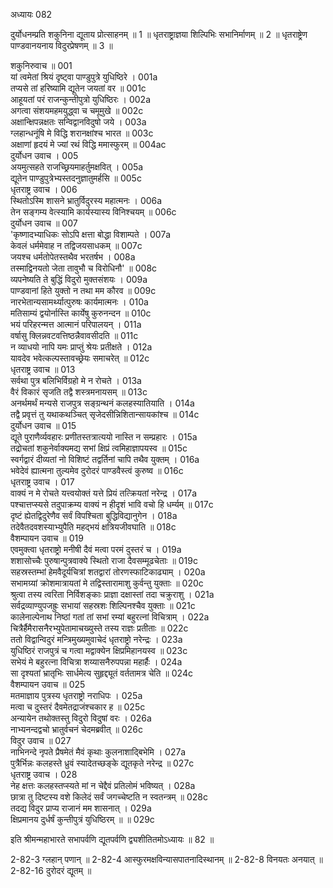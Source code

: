 अध्यायः 082

दुर्योधनम्प्रति शकुनिना द्यूताय प्रोत्साहनम् ॥ 1 ॥ धृतराष्ट्राज्ञया शिल्पिभिः सभानिर्माणम् ॥ 2 ॥ धृतराष्ट्रेण पाण्डवानयनाय विदुरप्रेषणम् ॥ 3 ॥

शकुनिरुवाच ॥	001  
यां त्वमेतां श्रियं दृष्ट्वा पाण्डुपुत्रे युधिष्ठिरे ।	001a  
तप्यसे तां हरिष्यामि द्यूतेन जयतां वर ॥	001c  
आहूयतां परं राजन्कुन्तीपुत्रो युधिष्ठिरः ।	002a  
अगत्वा संशयमहमयुद्ध्वा च चमूमुखे ॥	002c  
अक्षान्क्षिपन्नक्षतः सन्विद्वानविदुषो जये ।	003a  
ग्लहान्धनूंषि मे विद्धि शरानक्षांश्च भारत ॥	003c  
अक्षाणां हृदयं मे ज्यां रथं विद्धि ममास्फुरम् ॥	004ac  
दुर्योधन उवाच ।	005  
अयमुत्सहते राजच्छ्रियमाहर्तुमक्षवित् ।	005a  
द्यूतेन पाण्डुपुत्रेभ्यस्तदनुज्ञातुमर्हसि ॥	005c  
धृतराष्ट्र उवाच ।	006  
स्थितोऽस्मि शासने भ्रातुर्विदुरस्य महात्मनः ।	006a  
तेन सङ्गम्य वेत्स्यामि कार्यस्यास्य विनिश्चयम् ॥	006c  
दुर्योधन उवाच ॥	007  
\'कृष्णादभ्याधिकः सोऽपि क्षत्ता बोद्धा विशाम्पते ।	007a  
केवलं धर्ममेवाह न तद्विजयसाधकम् ॥	007c  
जयश्च धर्मतोपेतस्तथैव भरतर्षभ ।	008a  
तस्माद्विनयतो जेता तावुभौ च विरोधिनौ\' ॥	008c  
व्यपनेष्यति ते बुद्धिं विदुरो मुक्तसंशयः ।	009a  
पाण्डवानां हिते युक्तो न तथा मम कौरव ॥	009c  
नारभेतान्यसामर्थ्यात्पुरुषः कार्यमात्मनः ।	010a  
मतिसाम्यं द्वयोर्नास्ति कार्येषु कुरुनन्दन ॥	010c  
भयं परिहरन्मत्त आत्मानं परिपालयन् ।	011a  
वर्षासु क्लिन्नवटवत्तिष्ठन्नैवावसीदति ॥	011c  
न व्याधयो नापि यमः प्राप्तुं श्रेयः प्रतीक्षते ।	012a  
यावदेव भवेत्कल्पस्तावच्छ्रेयः समाचरेत् ॥	012c  
धृतराष्ट्र उवाच ॥	013  
सर्वथा पुत्र बलिभिर्विग्रहो मे न रोचते ।	013a  
वैरं विकारं सृजति तद्वै शस्त्रमनायसम् ॥	013c  
अनर्थमर्थं मन्यसे राजपुत्र सङ्ग्रन्थनं कलहस्यातियाति ।	014a  
तद्वै प्रवृत्तं तु यथाकथञ्चित् सृजेदसीन्निशितान्सायकांश्च ॥	014c  
दुर्योधन उवाच ॥	015  
द्यूते पुराणैर्व्यवहारः प्रणीतस्तत्रात्ययो नास्ति न सम्प्रहारः ।	015a  
तद्रोचतां शकुनेर्वाक्यमद्य सभां क्षिप्रं त्वमिहाज्ञापयस्व ॥	015c  
स्वर्गद्वारं दीव्यतां नो विशिष्टं तद्वर्तिनां चापि तथैव युक्तम् ।	016a  
भवेदेवं ह्यात्मना तुल्यमेव दुरोदरं पाण्डवैस्त्वं कुरुष्व ॥	016c  
धृतराष्ट्र उवाच ।	017  
वाक्यं न मे रोचते यत्त्वयोक्तं यत्ते प्रियं तत्क्रियतां नरेन्द्र ।	017a  
पश्चात्तप्स्यसे तदुपाक्रम्य वाक्यं न हीदृशं भावि वचो हि धर्म्यम् ॥	017c  
दृष्टं ह्येतद्विदुरेणैव सर्वं विपश्चिता बुद्धिविद्यानुगेन ।	018a  
तदेवैतदवशस्याभ्युपैति महद्भयं क्षत्रियजीवघाति ॥	018c  
वैशम्पायन उवाच ॥	019  
एवमुक्त्वा धृतराष्ट्रो मनीषी दैवं मत्वा परमं दुस्तरं च ।	019a  
शशासोच्चैः पुरुषान्पुत्रवाक्ये स्थितो राजा दैवसम्मूढचेताः ॥	019c  
सहस्रस्तम्भां हेमवैदूर्यचित्रां शतद्वारां तोरणस्फाटिकाढ्याम् ।	020a  
सभामग्र्यां क्रोशमात्रायतां मे तद्विस्तारामाशु कुर्वन्तु युक्ताः ॥	020c  
श्रुत्वा तस्य त्वरिता निर्विशङ्काः प्राज्ञा दक्षास्तां तदा चक्रुराशु ।	021a  
सर्वद्रव्याण्युपजह्रुः सभायां सहस्रशः शिल्पिनश्चैव युक्ताः ॥	021c  
कालेनाल्पेनाथ निष्ठां गतां तां सभां रम्यां बहुरत्नां विचित्राम् ।	022a  
चित्रैर्हैमैरासनैरभ्युपेतामाचख्युस्ते तस्य राज्ञः प्रतीताः ॥	022c  
ततो विद्वान्विदुरं मन्त्रिमुख्यमुवाचेदं धृतराष्ट्रो नरेन्द्रः ।	023a  
युधिष्ठिरं राजपुत्रं च गत्वा मद्वाक्येन क्षिप्रमिहानयस्व ॥	023c  
सभेयं मे बहुरत्ना विचित्रा शय्यासनैरुपपन्ना महार्हैः ।	024a  
सा दृश्यतां भ्रातृभिः सार्धमेत्य सुहृद्द्यूतं वर्ततामत्र चेति ॥	024c  
वैशम्पायन उवाच ॥	025  
मतमाज्ञाय पुत्रस्य धृतराष्ट्रो नराधिपः ।	025a  
मत्वा च दुस्तरं दैवमेतद्राजंश्चकार ह ॥	025c  
अन्यायेन तथोक्तस्तु विदुरो विदुषां वरः ।	026a  
नाभ्यनन्दद्वचो भ्रातुर्वचनं चेदमब्रवीत् ॥	026c  
विदुर उवाच ॥	027  
नाभिनन्दे नृपते प्रैषमेतं मैवं कृथाः कुलनाशाद्बिभेमि ।	027a  
पुत्रैर्भिन्नः कलहस्ते ध्रुवं स्यादेतच्छङ्के द्यूतकृते नरेन्द्र ॥	027c  
धृतराष्ट्र उवाच ।	028  
नेह क्षत्तः कलहस्तप्स्यते मां न चेद्दैवं प्रतिलोमं भविष्यत् ।	028a  
छात्रा तु दिष्टस्य वशे किलेदं सर्वं जगच्चेष्टति न स्वतन्त्रम् ॥	028c  
तदद्य विदुर प्राप्य राजानं मम शासनात् ।	029a  
क्षिप्रमानय दुर्धर्षं कुन्तीपुत्रं युधिष्ठिरम् ॥ ॥	029c  

इति श्रीमन्महाभारते सभापर्वणि द्यूतपर्वणि द्व्यशीतितमोऽध्यायः ॥ 82 ॥

2-82-3 ग्लहान् पणान् ॥ 2-82-4 आस्फुरमक्षविन्यासपातनादिस्थानम् ॥ 2-82-8 विनयतः अनयात् ॥ 2-82-16 दुरोदरं द्यूतम् ॥
